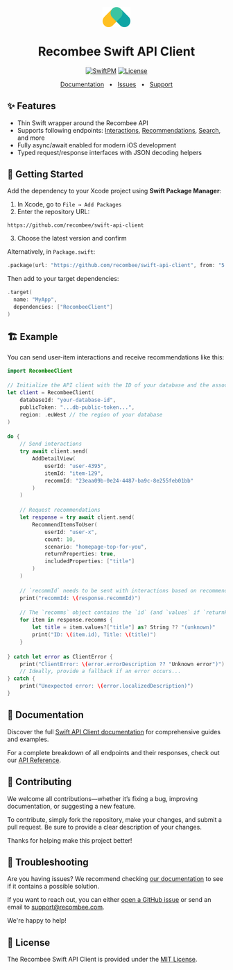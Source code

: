   <div align="center">
  <img
    src="https://raw.githubusercontent.com/recombee/.github/refs/heads/main/assets/mark.svg"
    width="64px"
    align="center"
    alt="Recombee"
  />
  <br />
  <h1>Recombee Swift API Client</h1>
</div>

<p align="center">
<a href="https://swiftpackageindex.com/recombee/swift-api-client" rel="nofollow"><img src="https://img.shields.io/badge/SwiftPM-Compatible-brightgreen.svg" alt="SwiftPM"></a>
<a href="https://opensource.org/licenses/MIT" rel="nofollow"><img src="https://img.shields.io/github/license/recombee/swift-api-client" alt="License"></a>
</p>

<div align="center">
  <a href="https://docs.recombee.com/swift_client">Documentation</a>
  <span>&nbsp;&nbsp;•&nbsp;&nbsp;</span>
  <a href="https://github.com/recombee/swift-api-client/issues/new">Issues</a>
  <span>&nbsp;&nbsp;•&nbsp;&nbsp;</span>
  <a href="mailto:support@recombee.com">Support</a>
  <br />
</div>

## ✨ Features

- Thin Swift wrapper around the Recombee API
- Supports following endpoints: [Interactions](https://docs.recombee.com/api#user-item-interactions), [Recommendations](https://docs.recombee.com/api#recommendations), [Search](https://docs.recombee.com/api#search), and more
- Fully async/await enabled for modern iOS development
- Typed request/response interfaces with JSON decoding helpers

## 🚀 Getting Started

Add the dependency to your Xcode project using **Swift Package Manager**:

1. In Xcode, go to `File → Add Packages`
2. Enter the repository URL:

```
https://github.com/recombee/swift-api-client
```

3. Choose the latest version and confirm

Alternatively, in `Package.swift`:

```swift
.package(url: "https://github.com/recombee/swift-api-client", from: "5.0.1")
```

Then add to your target dependencies:

```swift
.target(
  name: "MyApp",
  dependencies: ["RecombeeClient"]
)
```

## 🏗️ Example

You can send user-item interactions and receive recommendations like this:

```swift
import RecombeeClient

// Initialize the API client with the ID of your database and the associated PUBLIC token
let client = RecombeeClient(
    databaseId: "your-database-id",
    publicToken: "...db-public-token...",
    region: .euWest // the region of your database
)

do {
    // Send interactions
    try await client.send(
        AddDetailView(
            userId: "user-4395",
            itemId: "item-129",
            recommId: "23eaa09b-0e24-4487-ba9c-8e255feb01bb"
        )
    )

    // Request recommendations
    let response = try await client.send(
        RecommendItemsToUser(
            userId: "user-x",
            count: 10,
            scenario: "homepage-top-for-you",
            returnProperties: true,
            includedProperties: ["title"]
        )
    )

    // `recommId` needs to be sent with interactions based on recommendations
    print("recommId: \(response.recommId)")

    // The `recomms` object contains the `id` (and `values` if `returnProperties` is true)
    for item in response.recomms {
        let title = item.values?["title"] as? String ?? "(unknown)"
        print("ID: \(item.id), Title: \(title)")
    }

} catch let error as ClientError {
    print("ClientError: \(error.errorDescription ?? "Unknown error")")
    // Ideally, provide a fallback if an error occurs...
} catch {
    print("Unexpected error: \(error.localizedDescription)")
}
```

## 📝 Documentation

Discover the full [Swift API Client documentation](https://docs.recombee.com/swift_client) for comprehensive guides and examples.

For a complete breakdown of all endpoints and their responses, check out our [API Reference](https://docs.recombee.com/api).

## 🤝 Contributing

We welcome all contributions—whether it’s fixing a bug, improving documentation, or suggesting a new feature.

To contribute, simply fork the repository, make your changes, and submit a pull request. Be sure to provide a clear description of your changes.

Thanks for helping make this project better!

## 🔧 Troubleshooting

Are you having issues? We recommend checking [our documentation](https://docs.recombee.com/swift_client) to see if it contains a possible solution.

If you want to reach out, you can either [open a GitHub issue](https://github.com/recombee/swift-api-client/issues/new) or send an email to support@recombee.com.


We're happy to help!

## 📄 License

The Recombee Swift API Client is provided under the [MIT License](https://opensource.org/licenses/MIT).
